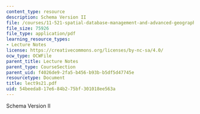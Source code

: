 ```yaml
---
content_type: resource
description: Schema Version II
file: /courses/11-521-spatial-database-management-and-advanced-geographic-information-systems-spring-2003/54beeda817e684b275bf301018ee563a_lect9s21.pdf
file_size: 75926
file_type: application/pdf
learning_resource_types:
- Lecture Notes
license: https://creativecommons.org/licenses/by-nc-sa/4.0/
ocw_type: OCWFile
parent_title: Lecture Notes
parent_type: CourseSection
parent_uid: f4026de9-2fa5-b456-b93b-b5df5d47745e
resourcetype: Document
title: lect9s21.pdf
uid: 54beeda8-17e6-84b2-75bf-301018ee563a
---
```

Schema Version II